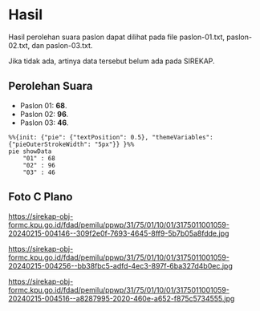 # Hasil

Hasil perolehan suara paslon dapat dilihat pada file paslon-01.txt, paslon-02.txt, dan paslon-03.txt.

Jika tidak ada, artinya data tersebut belum ada pada SIREKAP.

## Perolehan Suara

 * Paslon 01: **68**.
 * Paslon 02: **96**.
 * Paslon 03: **46**.

```mermaid
%%{init: {"pie": {"textPosition": 0.5}, "themeVariables": {"pieOuterStrokeWidth": "5px"}} }%%
pie showData
    "01" : 68
    "02" : 96
    "03" : 46
```
## Foto C Plano

https://sirekap-obj-formc.kpu.go.id/fdad/pemilu/ppwp/31/75/01/10/01/3175011001059-20240215-004146--309f2e0f-7693-4645-8ff9-5b7b05a8fdde.jpg

https://sirekap-obj-formc.kpu.go.id/fdad/pemilu/ppwp/31/75/01/10/01/3175011001059-20240215-004256--bb38fbc5-adfd-4ec3-897f-6ba327d4b0ec.jpg

https://sirekap-obj-formc.kpu.go.id/fdad/pemilu/ppwp/31/75/01/10/01/3175011001059-20240215-004516--a8287995-2020-460e-a652-f875c5734555.jpg
